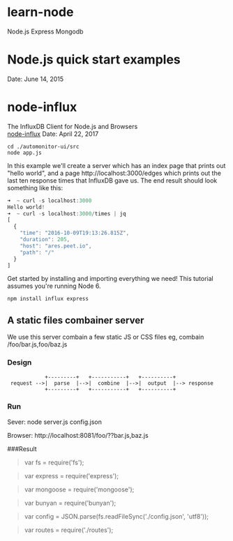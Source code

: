 # learn-node
Node.js Express Mongodb

# Node.js quick start examples
Date: June 14, 2015

# node-influx 
The InfluxDB Client for Node.js and Browsers  
[node-influx](https://node-influx.github.io/)
Date: April 22, 2017  

```code
cd ./automonitor-ui/src
node app.js 
```
In this example we'll create a server which has an index page that prints out "hello world", and a page http://localhost:3000/edges which prints out the last ten response times that InfluxDB gave us.
The end result should look something like this:

```js
➜  ~ curl -s localhost:3000
Hello world!
➜  ~ curl -s localhost:3000/times | jq
[
  {
    "time": "2016-10-09T19:13:26.815Z",
    "duration": 205,
    "host": "ares.peet.io",
    "path": "/"
  }
]
```

Get started by installing and importing everything we need! This tutorial assumes you're running Node 6.

```
npm install influx express
```



## A static files combainer server
We use this server combain a few static JS or CSS files
eg,
  combain  /foo/bar.js,foo/baz.js
  
### Design
 ``` 
             +---------+   +-----------+   +----------+
  request -->|  parse  |-->|  combine  |-->|  output  |--> response
             +---------+   +-----------+   +----------+
```			 
### Run
Sever:
node server.js config.json

Browser:
http://localhost:8081/foo/??bar.js,baz.js

###Result
> var fs = require('fs');

> var express = require('express');

> var mongoose = require('mongoose');

> var bunyan = require('bunyan');

> var config = JSON.parse(fs.readFileSync('./config.json', 'utf8'));

> var routes = require('./routes');
